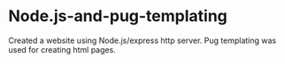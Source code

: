 # Node.js-and-pug-templating

 Created a website using Node.js/express http server. Pug templating was used for creating html pages.
